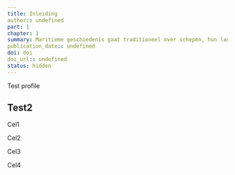 ```yaml
---
title: Inleiding
author:: undefined
part: 1
chapter: 1
summary: Maritieme geschiedenis gaat traditioneel over schepen, hun lading en de mensen op die schepen, over de routes over water en de voorzieningen voor de schepen of over de conflicten die op het water werden beslecht. Kortom, scheepvaarthistorici zijn voornamelijk geïnteresseerd in de concrete kanten van het maritieme bedrijf.
publication_date:: undefined
doi: doi
doi_url:: undefined
status: hidden
---
```


Test profile

## Test2


<colgroup>
<col style="width: 50%">
<col style="width: 50%">
</colgroup>
<tbody>
<tr class="odd">
<td>
<p>Cel1</p>
</td>
<td>
<p>Cel2</p>
</td>
</tr>
<tr class="even">
<td>
<p>Cel3</p>
</td>
<td>
<p>Cel4</p>
</td>
</tr>
</tbody>


